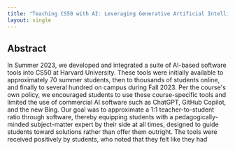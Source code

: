 ```yaml
---
title: "Teaching CS50 with AI: Leveraging Generative Artificial Intelligence in Computer Science Education"
layout: single
---
```


## Abstract
In Summer 2023, we developed and integrated a suite of AI-based software tools into CS50 at Harvard University. These tools were initially available to approximately 70 summer students, then to thousands of students online, and finally to several hundred on campus during Fall 2023. Per the course's own policy, we encouraged students to use these course-specific tools and limited the use of commercial AI software such as ChatGPT, GitHub Copilot, and the new Bing. Our goal was to approximate a 1:1 teacher-to-student ratio through software, thereby equipping students with a pedagogically-minded subject-matter expert by their side at all times, designed to guide students toward solutions rather than offer them outright. The tools were received positively by students, who noted that they felt like they had 
